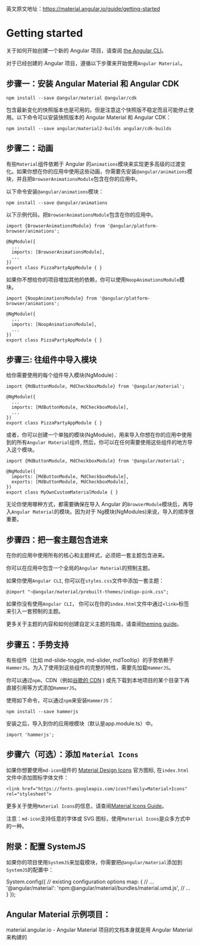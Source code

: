 
英文原文地址：https://material.angular.io/guide/getting-started

# Getting started

关于如何开始创建一个新的 Angular 项目，请查阅 [the Angular CLI](https://cli.angular.io/)。

对于已经创建的 Angular 项目，遵循以下步骤来开始使用`Angular Material`。


## 步骤一：安装 Angular Material 和 Angular CDK

    npm install --save @angular/material @angular/cdk


包含最新变化的快照版本也是可用的。但是注意这个快照版不稳定而且可能停止使用。以下命令可以安装快照版本的 Angular Material 和 Angular CDK：

    npm install --save angular/material2-builds angular/cdk-builds


## 步骤二：动画

有些`Material`组件依赖于 Angular 的`animations`模块来实现更多高级的过渡变化。如果你想在你的应用中使用这些动画，你需要先安装`@angular/animations`模块，并且把`BrowserAnimationsModule`包含在你的应用中。

以下命令安装`@angular/animations`模块：

    npm install --save @angular/animations

以下示例代码，把`BrowserAnimationsModule`包含在你的应用中。

    import {BrowserAnimationsModule} from '@angular/platform-browser/animations'; 

    @NgModule({
      ...
      imports: [BrowserAnimationsModule],
      ...
    })
    export class PizzaPartyAppModule { }


如果你不想给你的项目增加其他的依赖，你可以使用`NoopAnimationsModule`模块。

    import {NoopAnimationsModule} from '@angular/platform-browser/animations';

    @NgModule({
      ...
      imports: [NoopAnimationsModule],
      ...
    })
    export class PizzaPartyAppModule { }


## 步骤三: 往组件中导入模块

给你需要使用的每个组件导入模块(NgModule)：

    import {MdButtonModule, MdCheckboxModule} from '@angular/material';

    @NgModule({
      ...
      imports: [MdButtonModule, MdCheckboxModule],
      ...
    })
    export class PizzaPartyAppModule { }

或者，你可以创建一个单独的模块(NgModule)，用来导入你想在你的应用中使用到的所有`Angular Material`组件, 然后，你可以在任何需要使用这些组件的地方导入这个模块。

    import {MdButtonModule, MdCheckboxModule} from '@angular/material';

    @NgModule({
      imports: [MdButtonModule, MdCheckboxModule],
      exports: [MdButtonModule, MdCheckboxModule],
    })
    export class MyOwnCustomMaterialModule { }


无论你使用哪种方式，都需要确保在导入 Angular 的`BrowserModule`模块后，再导入`Angular Material`的模块。因为对于 Ng模块(NgModules)来说，导入的顺序很重要。


## 步骤四：把一套主题包含进来

在你的应用中使用所有的核心和主题样式，必须把一套主题包含进来。

你可以在应用中包含一个全局的`Angular Material`的预制主题。

如果你使用`Angular CLI`, 你可以在`styles.css`文件中添加一套主题：

    @import "~@angular/material/prebuilt-themes/indigo-pink.css";


如果你没有使用`Angular CLI`， 你可以在你的`index.html`文件中通过`<link>`标签来引入一套预制的主题。

更多关于主题的内容和如何创建自定义主题的指南，请查阅[theming guide](https://material.angular.io/guide/theming)。



## 步骤五：手势支持

有些组件（比如 md-slide-toggle, md-slider, mdTooltip）的手势依赖于`HammerJS`。为入了使用到这些组件的完整的特性，需要先加载`HammerJS`。

你可以通过`npm`、CDN（例如[谷歌的 CDN](https://developers.google.com/speed/libraries/#hammerjs) ) 或先下载到本地项目的某个目录下再直接引用等方式添加`HammerJS`。


使用如下命令，可以通过`npm`来安装`HammerJS`：

    npm install --save hammerjs

安装之后，导入到你的应用根模块（默认是app.module.ts）中。

    import 'hammerjs';

## 步骤六（可选）：添加 `Material Icons`

如果你想要使用`md-icon`组件的 [Material Design Icons](https://material.io/icons/) 官方图标, 在`index.html`文件中添加图标字体文件：

    <link href="https://fonts.googleapis.com/icon?family=Material+Icons" rel="stylesheet">

更多关于使用`Material Icons`的信息，请查阅[Material Icons Guide](https://google.github.io/material-design-icons/)。

注意：`md-icon`支持任意的字体或 SVG 图标，使用`Material Icons`是众多方式中的一种。


## 附录：配置 SystemJS

如果你的项目使用`SystemJS`来加载模块，你需要把`@angular/material`添加到`SystemJS`的配置中：


  System.config({
    // existing configuration options
    map: {
      // ...
      '@angular/material': 'npm:@angular/material/bundles/material.umd.js',
      // ...
    }
  });


## Angular Material 示例项目：

material.angular.io - Angular Material 项目的文档本身就是用 Angular Material 来构建的